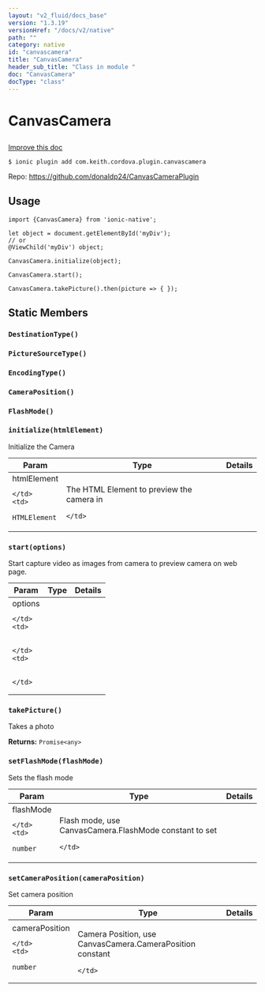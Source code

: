 ```yaml
---
layout: "v2_fluid/docs_base"
version: "1.3.19"
versionHref: "/docs/v2/native"
path: ""
category: native
id: "canvascamera"
title: "CanvasCamera"
header_sub_title: "Class in module "
doc: "CanvasCamera"
docType: "class"
---
```









<h1 class="api-title">

  
  CanvasCamera
  

  

  

</h1>

<a class="improve-v2-docs" href="http://github.com/driftyco/ionic-native/edit/master/src/plugins/canvas-camera.ts#L0">
  Improve this doc
</a>





<!-- decorators -->


<pre><code>$ ionic plugin add com.keith.cordova.plugin.canvascamera</code></pre>
<p>Repo:
  <a href="https://github.com/donaldp24/CanvasCameraPlugin">
    https://github.com/donaldp24/CanvasCameraPlugin
  </a>
</p>

<!-- description -->




<!-- @usage tag -->

<h2>Usage</h2>

<pre><code>import {CanvasCamera} from &#39;ionic-native&#39;;

let object = document.getElementById(&#39;myDiv&#39;);
// or
@ViewChild(&#39;myDiv&#39;) object;

CanvasCamera.initialize(object);

CanvasCamera.start();

CanvasCamera.takePicture().then(picture =&gt; { });
</code></pre>




<!-- @property tags -->
<h2>Static Members</h2>
<div id="DestinationType"></div>
<h3><code>DestinationType()</code>
  
</h3>









<div id="PictureSourceType"></div>
<h3><code>PictureSourceType()</code>
  
</h3>









<div id="EncodingType"></div>
<h3><code>EncodingType()</code>
  
</h3>









<div id="CameraPosition"></div>
<h3><code>CameraPosition()</code>
  
</h3>









<div id="FlashMode"></div>
<h3><code>FlashMode()</code>
  
</h3>









<div id="initialize"></div>
<h3><code>initialize(htmlElement)</code>
  
</h3>



Initialize the Camera


<table class="table param-table" style="margin:0;">
  <thead>
  <tr>
    <th>Param</th>
    <th>Type</th>
    <th>Details</th>
  </tr>
  </thead>
  <tbody>
  
  <tr>
    <td>
      htmlElement
      
      
    </td>
    <td>
      
<code>HTMLElement</code>
    </td>
    <td>
      <p>The HTML Element to preview the camera in</p>

      
    </td>
  </tr>
  
  </tbody>
</table>







<div id="start"></div>
<h3><code>start(options)</code>
  
</h3>



Start capture video as images from camera to preview camera on web page.


<table class="table param-table" style="margin:0;">
  <thead>
  <tr>
    <th>Param</th>
    <th>Type</th>
    <th>Details</th>
  </tr>
  </thead>
  <tbody>
  
  <tr>
    <td>
      options
      
      
    </td>
    <td>
      

    </td>
    <td>
      
      
    </td>
  </tr>
  
  </tbody>
</table>







<div id="takePicture"></div>
<h3><code>takePicture()</code>
  
</h3>

Takes a photo






<div class="return-value" markdown="1">
  <i class="icon ion-arrow-return-left"></i>
  <b>Returns:</b> 
<code>Promise&lt;any&gt;</code> 
</div>



<div id="setFlashMode"></div>
<h3><code>setFlashMode(flashMode)</code>
  
</h3>



Sets the flash mode


<table class="table param-table" style="margin:0;">
  <thead>
  <tr>
    <th>Param</th>
    <th>Type</th>
    <th>Details</th>
  </tr>
  </thead>
  <tbody>
  
  <tr>
    <td>
      flashMode
      
      
    </td>
    <td>
      
<code>number</code>
    </td>
    <td>
      <p>Flash mode, use CanvasCamera.FlashMode constant to set</p>

      
    </td>
  </tr>
  
  </tbody>
</table>







<div id="setCameraPosition"></div>
<h3><code>setCameraPosition(cameraPosition)</code>
  
</h3>



Set camera position


<table class="table param-table" style="margin:0;">
  <thead>
  <tr>
    <th>Param</th>
    <th>Type</th>
    <th>Details</th>
  </tr>
  </thead>
  <tbody>
  
  <tr>
    <td>
      cameraPosition
      
      
    </td>
    <td>
      
<code>number</code>
    </td>
    <td>
      <p>Camera Position, use CanvasCamera.CameraPosition constant</p>

      
    </td>
  </tr>
  
  </tbody>
</table>








<!-- methods on the class -->

<!-- related link --><!-- end content block -->


<!-- end body block -->

